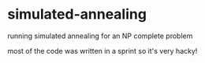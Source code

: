 # simulated-annealing
running simulated annealing for an NP complete problem

most of the code was written in a sprint so it's very hacky!
